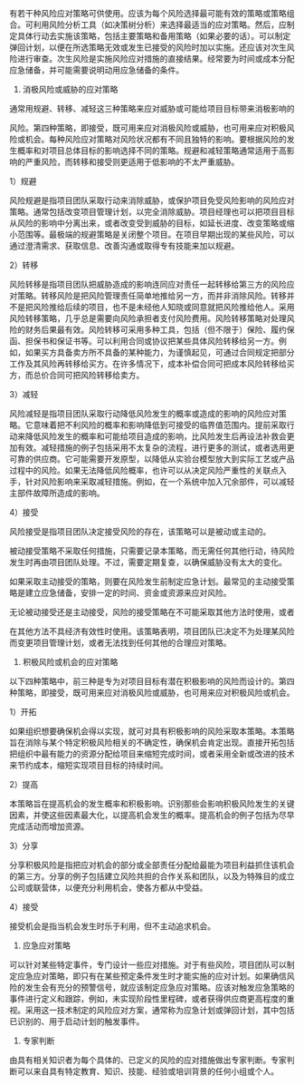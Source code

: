 
有若干种风险应对策略可供使用。应该为每个风险选择最可能有效的策略或策略组合。可利用风险分析工具（如决策树分析）来选择最适当的应对策略。然后，应制定具体行动去实施该策略，包括主要策略和备用策略（如果必要的话）。可以制定弹回计划，以便在所选策略无效或发生已接受的风险时加以实施。还应该对次生风险进行审查。次生风险是实施风险应对措施的直接结果。经常要为时间或成本分配应急储备，并可能需要说明动用应急储备的条件。

1. 消极风险或威胁的应对策略

通常用规避、转移、减轻这三种策略来应对威胁或可能给项目目标带来消极影响的

风险。第四种策略，即接受，既可用来应对消极风险或威胁，也可用来应对积极风险或机会。每种风险应对策略对风险状况都有不同且独特的影响。要根据风险的发生概率和对项目总体目标的影响选择不同的策略。规避和减轻策略通常适用于高影响的严重风险，而转移和接受则更适用于低影响的不太严重威胁。

1）规避

风险规避是指项目团队采取行动来消除威胁，或保护项目免受风险影响的风险应对策略。通常包括改变项目管理计划，以完全消除威胁。项目经理也可以把项目目标从风险的影响中分离出来，或者改变受到威胁的目标，如延长进度、改变策略或缩小范围等。最极端的规避策略是关闭整个项目。在项目早期出现的某些风险，可以通过澄清需求、获取信息、改善沟通或取得专有技能来加以规避。

2）转移

风险转移是指项目团队把威胁造成的影响连同应对责任一起转移给第三方的风险应对策略。转移风险是把风险管理责任简单地推给另一方，而并非消除风险。转移并不是把风险推给后续的项目，也不是未经他人知晓或同意就把风险推给他人。采用风险转移策略，几乎总是需要向风险承担者支付风险费用。风险转移策略对处理风险的财务后果最有效。风险转移可采用多种工具，包括（但不限于）保险、履约保函、担保书和保证书等。可以利用合同或协议把某些具体风险转移给另一方。例如，如果买方具备卖方所不具备的某种能力，为谨慎起见，可通过合同规定把部分工作及其风险再转移给买方。在许多情况下，成本补偿合同可把成本风险转移给买方，而总价合同可把风险转移给卖方。

3）减轻

风险减轻是指项目团队采取行动降低风险发生的概率或造成的影响的风险应对策略。它意味着把不利风险的概率和影响降低到可接受的临界值范围内。提前采取行动来降低风险发生的概率和可能给项目造成的影响，比风险发生后再设法补救会更加有效。减轻措施的例子包括采用不太复杂的流程，进行更多的测试，或者选用更可靠的供应商。它可能需要开发原型，以降低从实验台模型放大到实际工艺或产品过程中的风险。如果无法降低风险概率，也许可以从决定风险严重性的关联点入手，针对风险影响来采取减轻措施。例如，在一个系统中加入冗余部件，可以减轻主部件故障所造成的影响。

4）接受

风险接受是指项目团队决定接受风险的存在，该策略可以是被动或主动的。

被动接受策略不采取任何措施，只需要记录本策略，而无需任何其他行动，待风险发生时再由项目团队处理。不过，需要定期复查，以确保威胁没有太大的变化。

如果采取主动接受的策略，则要在风险发生前制定应急计划。最常见的主动接受策略是建立应急储备，安排一定的时间、资金或资源来应对风险。

无论被动接受还是主动接受，风险的接受策略在不可能采取其他方法时使用，或者

在其他方法不具经济有效性时使用。该策略表明，项目团队已决定不为处理某风险而变更项目管理计划，或者无法找到任何其他的合理应对策略。

1. 积极风险或机会的应对策略

以下四种策略中，前三种是专为对项目目标有潜在积极影响的风险而设计的。第四种策略，即接受，既可用来应对消极风险或威胁，也可用来应对积极风险或机会。

1）开拓

如果组织想要确保机会得以实现，就可对具有积极影响的风险采取本策略。本策略旨在消除与某个特定积极风险相关的不确定性，确保机会肯定出现。直接开拓包括把组织中最有能力的资源分配给项目来缩短完成时间，或者采用全新或改进的技术来节约成本，缩短实现项目目标的持续时间。

2）提高

本策略旨在提高机会的发生概率和积极影响。识别那些会影响积极风险发生的关键因素，并使这些因素最大化，以提高机会发生的概率。提高机会的例子包括为尽早完成活动而增加资源。

3）分享

分享积极风险是指把应对机会的部分或全部责任分配给最能为项目利益抓住该机会的第三方。分享的例子包括建立风险共担的合作关系和团队，以及为特殊目的成立公司或联营体，以便充分利用机会，使各方都从中受益。

4）接受

接受机会是指当机会发生时乐于利用，但不主动追求机会。

1. 应急应对策略

可以针对某些特定事件，专门设计一些应对措施。对于有些风险，项目团队可以制定应急应对策略，即只有在某些预定条件发生时才能实施的应对计划。如果确信风险的发生会有充分的预警信号，就应该制定应急应对策略。应该对触发应急策略的事件进行定义和跟踪，例如，未实现阶段性里程碑，或者获得供应商更高程度的重视。采用这一技术制定的风险应对方案，通常称为应急计划或弹回计划，其中包括已识别的、用于启动计划的触发事件。

1. 专家判断

由具有相关知识者为每个具体的、已定义的风险的应对措施做出专家判断。专家判断可以来自具有特定教育、知识、技能、经验或培训背景的任何小组或个人。
